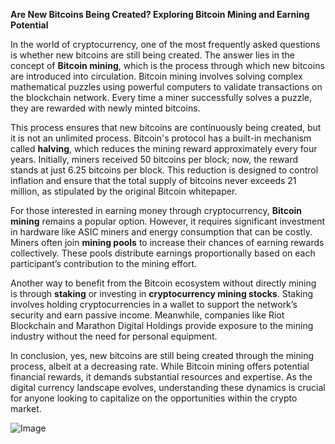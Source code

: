 **Are New Bitcoins Being Created? Exploring Bitcoin Mining and Earning Potential**

In the world of cryptocurrency, one of the most frequently asked questions is whether new bitcoins are still being created. The answer lies in the concept of **Bitcoin mining**, which is the process through which new bitcoins are introduced into circulation. Bitcoin mining involves solving complex mathematical puzzles using powerful computers to validate transactions on the blockchain network. Every time a miner successfully solves a puzzle, they are rewarded with newly minted bitcoins.

This process ensures that new bitcoins are continuously being created, but it is not an unlimited process. Bitcoin's protocol has a built-in mechanism called **halving**, which reduces the mining reward approximately every four years. Initially, miners received 50 bitcoins per block; now, the reward stands at just 6.25 bitcoins per block. This reduction is designed to control inflation and ensure that the total supply of bitcoins never exceeds 21 million, as stipulated by the original Bitcoin whitepaper.

For those interested in earning money through cryptocurrency, **Bitcoin mining** remains a popular option. However, it requires significant investment in hardware like ASIC miners and energy consumption that can be costly. Miners often join **mining pools** to increase their chances of earning rewards collectively. These pools distribute earnings proportionally based on each participant’s contribution to the mining effort.

Another way to benefit from the Bitcoin ecosystem without directly mining is through **staking** or investing in **cryptocurrency mining stocks**. Staking involves holding cryptocurrencies in a wallet to support the network’s security and earn passive income. Meanwhile, companies like Riot Blockchain and Marathon Digital Holdings provide exposure to the mining industry without the need for personal equipment.

In conclusion, yes, new bitcoins are still being created through the mining process, albeit at a decreasing rate. While Bitcoin mining offers potential financial rewards, it demands substantial resources and expertise. As the digital currency landscape evolves, understanding these dynamics is crucial for anyone looking to capitalize on the opportunities within the crypto market.

![Image](https://github.com/user-attachments/assets/31692037-0104-4703-abd1-696b6a7dd41b)